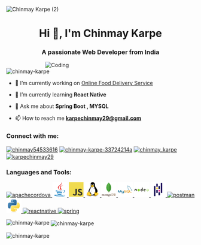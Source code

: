 ![Chinmay Karpe (2)](https://user-images.githubusercontent.com/52243796/230642303-ac57e971-c6a8-4e41-b41b-a227b86315e6.png)


<h1 align="center">Hi 👋, I'm Chinmay Karpe</h1>
<h3 align="center">A passionate Web Developer from India</h3>
<img align="right" alt="Coding" width="400" src="https://fiverr-res.cloudinary.com/t_main1,q_auto,f_auto,q_auto,f_auto/gigs/188684782/original/c487f063a943e3c732a496d0a7827d208dca9eb5.jpg"/>


<p align="left"> <img src="https://komarev.com/ghpvc/?username=chinmay-karpe&label=Profile%20views&color=0e75b6&style=flat" alt="chinmay-karpe" /> </p>


- 🔭 I’m currently working on [Online Food Delivery Service](https://github.com/Chinmay-Karpe/Project_OFDS.git)

- 🌱 I’m currently learning **React Native**

- 💬 Ask me about **Spring Boot , MYSQL**

- 📫 How to reach me **karpechinmay29@gmail.com**

<h3 align="left">Connect with me:</h3>
<p align="left">
<a href="https://twitter.com/chinmay54533616" target="blank"><img align="center" src="https://raw.githubusercontent.com/rahuldkjain/github-profile-readme-generator/master/src/images/icons/Social/twitter.svg" alt="chinmay54533616" height="30" width="40" /></a>
<a href="https://linkedin.com/in/chinmay-karpe-33724214a" target="blank"><img align="center" src="https://raw.githubusercontent.com/rahuldkjain/github-profile-readme-generator/master/src/images/icons/Social/linked-in-alt.svg" alt="chinmay-karpe-33724214a" height="30" width="40" /></a>
<a href="https://instagram.com/chinmay_karpe" target="blank"><img align="center" src="https://raw.githubusercontent.com/rahuldkjain/github-profile-readme-generator/master/src/images/icons/Social/instagram.svg" alt="chinmay_karpe" height="30" width="40" /></a>
<a href="https://www.hackerrank.com/karpechinmay29" target="blank"><img align="center" src="https://raw.githubusercontent.com/rahuldkjain/github-profile-readme-generator/master/src/images/icons/Social/hackerrank.svg" alt="karpechinmay29" height="30" width="40" /></a>
</p>

<h3 align="left">Languages and Tools:</h3>
<p align="left"> <a href="https://cordova.apache.org/" target="_blank" rel="noreferrer"> <img src="https://www.vectorlogo.zone/logos/apache_cordova/apache_cordova-icon.svg" alt="apachecordova" width="40" height="40"/> </a> <a href="https://www.java.com" target="_blank" rel="noreferrer"> <img src="https://raw.githubusercontent.com/devicons/devicon/master/icons/java/java-original.svg" alt="java" width="40" height="40"/> </a> <a href="https://developer.mozilla.org/en-US/docs/Web/JavaScript" target="_blank" rel="noreferrer"> <img src="https://raw.githubusercontent.com/devicons/devicon/master/icons/javascript/javascript-original.svg" alt="javascript" width="40" height="40"/> </a> <a href="https://www.linux.org/" target="_blank" rel="noreferrer"> <img src="https://raw.githubusercontent.com/devicons/devicon/master/icons/linux/linux-original.svg" alt="linux" width="40" height="40"/> </a> <a href="https://www.mongodb.com/" target="_blank" rel="noreferrer"> <img src="https://raw.githubusercontent.com/devicons/devicon/master/icons/mongodb/mongodb-original-wordmark.svg" alt="mongodb" width="40" height="40"/> </a> <a href="https://www.mysql.com/" target="_blank" rel="noreferrer"> <img src="https://raw.githubusercontent.com/devicons/devicon/master/icons/mysql/mysql-original-wordmark.svg" alt="mysql" width="40" height="40"/> </a> <a href="https://nodejs.org" target="_blank" rel="noreferrer"> <img src="https://raw.githubusercontent.com/devicons/devicon/master/icons/nodejs/nodejs-original-wordmark.svg" alt="nodejs" width="40" height="40"/> </a> <a href="https://pandas.pydata.org/" target="_blank" rel="noreferrer"> <img src="https://raw.githubusercontent.com/devicons/devicon/2ae2a900d2f041da66e950e4d48052658d850630/icons/pandas/pandas-original.svg" alt="pandas" width="40" height="40"/> </a> <a href="https://postman.com" target="_blank" rel="noreferrer"> <img src="https://www.vectorlogo.zone/logos/getpostman/getpostman-icon.svg" alt="postman" width="40" height="40"/> </a> <a href="https://www.python.org" target="_blank" rel="noreferrer"> <img src="https://raw.githubusercontent.com/devicons/devicon/master/icons/python/python-original.svg" alt="python" width="40" height="40"/> </a> <a href="https://reactnative.dev/" target="_blank" rel="noreferrer"> <img src="https://reactnative.dev/img/header_logo.svg" alt="reactnative" width="40" height="40"/> </a> <a href="https://spring.io/" target="_blank" rel="noreferrer"> <img src="https://www.vectorlogo.zone/logos/springio/springio-icon.svg" alt="spring" width="40" height="40"/> </a> </p>

<p><img align="left" src="https://github-readme-stats.vercel.app/api/top-langs?username=chinmay-karpe&show_icons=true&locale=en&layout=compact" alt="chinmay-karpe" /></p>

<p>&nbsp;<img align="center" src="https://github-readme-stats.vercel.app/api?username=chinmay-karpe&show_icons=true&locale=en" alt="chinmay-karpe" /></p>

<p><img align="center" src="https://github-readme-streak-stats.herokuapp.com/?user=chinmay-karpe&" alt="chinmay-karpe" /></p>

